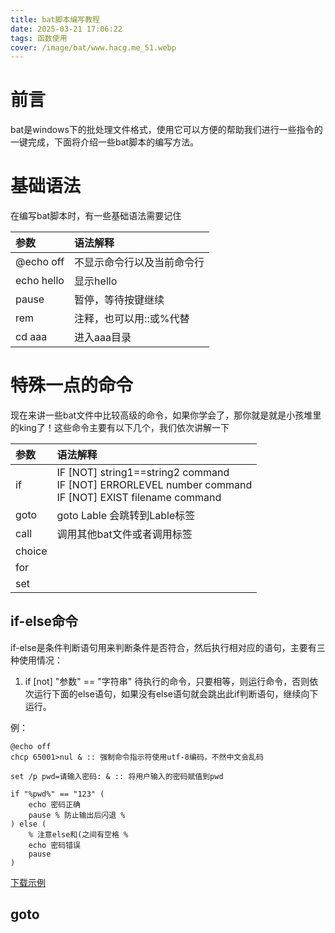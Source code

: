 ```yaml
---
title: bat脚本编写教程
date: 2025-03-21 17:06:22
tags: 函数使用
cover: /image/bat/www.hacg.me_51.webp
---
```


# 前言
bat是windows下的批处理文件格式，使用它可以方便的帮助我们进行一些指令的一键完成，下面将介绍一些bat脚本的编写方法。

# 基础语法
在编写bat脚本时，有一些基础语法需要记住
</br>

| 参数 | 语法解释 |
| :--- | :--- |
|@echo off|不显示命令行以及当前命令行|
|echo hello|显示hello|
|pause|暂停，等待按键继续|
|rem|注释，也可以用::或%代替|
|cd aaa|进入aaa目录|


# 特殊一点的命令
现在来讲一些bat文件中比较高级的命令，如果你学会了，那你就是就是小孩堆里的king了！这些命令主要有以下几个，我们依次讲解一下

| 参数 | 语法解释 |
| :--- | :--- |
|if|IF [NOT] string1==string2 command </br> IF [NOT] ERRORLEVEL number command </br> IF [NOT] EXIST filename command|
|goto|goto Lable 会跳转到Lable标签|
|call|调用其他bat文件或者调用标签|
|choice||
|for||
|set||

## if-else命令
if-else是条件判断语句用来判断条件是否符合，然后执行相对应的语句，主要有三种使用情况：
1. if [not] "参数" == "字符串" 待执行的命令，只要相等，则运行命令，否则依次运行下面的else语句，如果没有else语句就会跳出此if判断语句，继续向下运行。
 
例：
```
@echo off
chcp 65001>nul & :: 强制命令指示符使用utf-8编码，不然中文会乱码

set /p pwd=请输入密码: & :: 将用户输入的密码赋值到pwd

if "%pwd%" == "123" (
    echo 密码正确
    pause % 防止输出后闪退 %
) else (  
    % 注意else和(之间有空格 %
    echo 密码错误
    pause
)
```
[下载示例](/download/bat/if_pwd.bat)

## goto 


